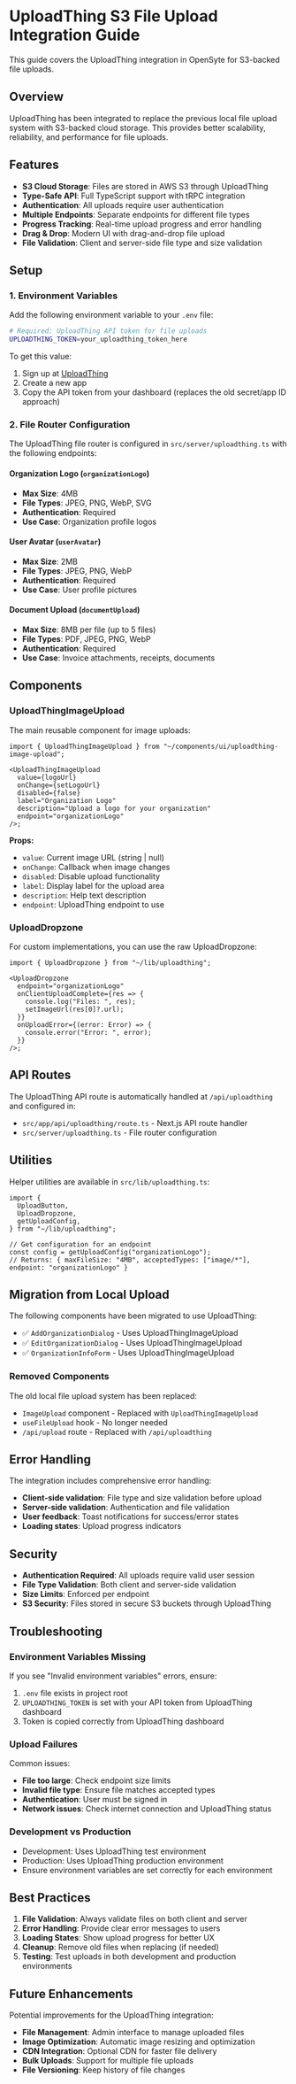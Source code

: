 # UploadThing S3 File Upload Integration Guide

This guide covers the UploadThing integration in OpenSyte for S3-backed file uploads.

## Overview

UploadThing has been integrated to replace the previous local file upload system with S3-backed cloud storage. This provides better scalability, reliability, and performance for file uploads.

## Features

- **S3 Cloud Storage**: Files are stored in AWS S3 through UploadThing
- **Type-Safe API**: Full TypeScript support with tRPC integration
- **Authentication**: All uploads require user authentication
- **Multiple Endpoints**: Separate endpoints for different file types
- **Progress Tracking**: Real-time upload progress and error handling
- **Drag & Drop**: Modern UI with drag-and-drop file upload
- **File Validation**: Client and server-side file type and size validation

## Setup

### 1. Environment Variables

Add the following environment variable to your `.env` file:

```bash
# Required: UploadThing API token for file uploads
UPLOADTHING_TOKEN=your_uploadthing_token_here
```

To get this value:

1. Sign up at [UploadThing](https://uploadthing.com)
2. Create a new app
3. Copy the API token from your dashboard (replaces the old secret/app ID approach)

### 2. File Router Configuration

The UploadThing file router is configured in `src/server/uploadthing.ts` with the following endpoints:

#### Organization Logo (`organizationLogo`)

- **Max Size**: 4MB
- **File Types**: JPEG, PNG, WebP, SVG
- **Authentication**: Required
- **Use Case**: Organization profile logos

#### User Avatar (`userAvatar`)

- **Max Size**: 2MB
- **File Types**: JPEG, PNG, WebP
- **Authentication**: Required
- **Use Case**: User profile pictures

#### Document Upload (`documentUpload`)

- **Max Size**: 8MB per file (up to 5 files)
- **File Types**: PDF, JPEG, PNG, WebP
- **Authentication**: Required
- **Use Case**: Invoice attachments, receipts, documents

## Components

### UploadThingImageUpload

The main reusable component for image uploads:

```tsx
import { UploadThingImageUpload } from "~/components/ui/uploadthing-image-upload";

<UploadThingImageUpload
  value={logoUrl}
  onChange={setLogoUrl}
  disabled={false}
  label="Organization Logo"
  description="Upload a logo for your organization"
  endpoint="organizationLogo"
/>;
```

**Props:**

- `value`: Current image URL (string | null)
- `onChange`: Callback when image changes
- `disabled`: Disable upload functionality
- `label`: Display label for the upload area
- `description`: Help text description
- `endpoint`: UploadThing endpoint to use

### UploadDropzone

For custom implementations, you can use the raw UploadDropzone:

```tsx
import { UploadDropzone } from "~/lib/uploadthing";

<UploadDropzone
  endpoint="organizationLogo"
  onClientUploadComplete={res => {
    console.log("Files: ", res);
    setImageUrl(res[0]?.url);
  }}
  onUploadError={(error: Error) => {
    console.error("Error: ", error);
  }}
/>;
```

## API Routes

The UploadThing API route is automatically handled at `/api/uploadthing` and configured in:

- `src/app/api/uploadthing/route.ts` - Next.js API route handler
- `src/server/uploadthing.ts` - File router configuration

## Utilities

Helper utilities are available in `src/lib/uploadthing.ts`:

```tsx
import {
  UploadButton,
  UploadDropzone,
  getUploadConfig,
} from "~/lib/uploadthing";

// Get configuration for an endpoint
const config = getUploadConfig("organizationLogo");
// Returns: { maxFileSize: "4MB", acceptedTypes: ["image/*"], endpoint: "organizationLogo" }
```

## Migration from Local Upload

The following components have been migrated to use UploadThing:

- ✅ `AddOrganizationDialog` - Uses UploadThingImageUpload
- ✅ `EditOrganizationDialog` - Uses UploadThingImageUpload
- ✅ `OrganizationInfoForm` - Uses UploadThingImageUpload

### Removed Components

The old local file upload system has been replaced:

- `ImageUpload` component - Replaced with `UploadThingImageUpload`
- `useFileUpload` hook - No longer needed
- `/api/upload` route - Replaced with `/api/uploadthing`

## Error Handling

The integration includes comprehensive error handling:

- **Client-side validation**: File type and size validation before upload
- **Server-side validation**: Authentication and file validation
- **User feedback**: Toast notifications for success/error states
- **Loading states**: Upload progress indicators

## Security

- **Authentication Required**: All uploads require valid user session
- **File Type Validation**: Both client and server-side validation
- **Size Limits**: Enforced per endpoint
- **S3 Security**: Files stored in secure S3 buckets through UploadThing

## Troubleshooting

### Environment Variables Missing

If you see "Invalid environment variables" errors, ensure:

1. `.env` file exists in project root
2. `UPLOADTHING_TOKEN` is set with your API token from UploadThing dashboard
3. Token is copied correctly from UploadThing dashboard

### Upload Failures

Common issues:

- **File too large**: Check endpoint size limits
- **Invalid file type**: Ensure file matches accepted types
- **Authentication**: User must be signed in
- **Network issues**: Check internet connection and UploadThing status

### Development vs Production

- Development: Uses UploadThing test environment
- Production: Uses UploadThing production environment
- Ensure environment variables are set correctly for each environment

## Best Practices

1. **File Validation**: Always validate files on both client and server
2. **Error Handling**: Provide clear error messages to users
3. **Loading States**: Show upload progress for better UX
4. **Cleanup**: Remove old files when replacing (if needed)
5. **Testing**: Test uploads in both development and production environments

## Future Enhancements

Potential improvements for the UploadThing integration:

- **File Management**: Admin interface to manage uploaded files
- **Image Optimization**: Automatic image resizing and optimization
- **CDN Integration**: Optional CDN for faster file delivery
- **Bulk Uploads**: Support for multiple file uploads
- **File Versioning**: Keep history of file changes
